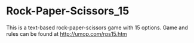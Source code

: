 # Rock-Paper-Scissors_15
This is a text-based rock-paper-scissors game with 15 options.
Game and rules can be found at http://umop.com/rps15.htm
